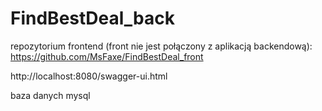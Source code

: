 # FindBestDeal_back

repozytorium frontend (front nie jest połączony z aplikacją backendową):
https://github.com/MsFaxe/FindBestDeal_front

http://localhost:8080/swagger-ui.html

baza danych mysql

